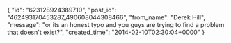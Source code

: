  {
   "id": "623128924389710",
   "post_id": "462493170453287_490608044308466",
   "from_name": "Derek Hill",
   "message": "or its an honest typo and you guys are trying to find a problem that doesn't exist?",
   "created_time": "2014-02-10T02:30:04+0000"
 }
